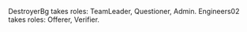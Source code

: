 DestroyerBg takes roles: TeamLeader, Questioner, Admin.
Engineers02 takes roles: Offerer, Verifier.
